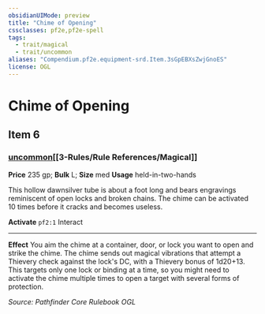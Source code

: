 ```yaml
---
obsidianUIMode: preview
title: "Chime of Opening"
cssclasses: pf2e,pf2e-spell
tags:
  - trait/magical
  - trait/uncommon
aliases: "Compendium.pf2e.equipment-srd.Item.3sGpEBXsZwjGnoES"
license: OGL
---
```

# Chime of Opening
## Item 6
### [uncommon](uncommon.md "Uncommon Rarity Trait")[[3-Rules/Rule References/Magical]]


**Price** 235 gp; 
**Bulk** L; **Size** med
**Usage** held-in-two-hands

This hollow dawnsilver tube is about a foot long and bears engravings reminiscent of open locks and broken chains. The chime can be activated 10 times before it cracks and becomes useless.

**Activate** `pf2:1` Interact

* * *

**Effect** You aim the chime at a container, door, or lock you want to open and strike the chime. The chime sends out magical vibrations that attempt a Thievery check against the lock's DC, with a Thievery bonus of 1d20+13. This targets only one lock or binding at a time, so you might need to activate the chime multiple times to open a target with several forms of protection.

*Source: Pathfinder Core Rulebook*
*OGL*